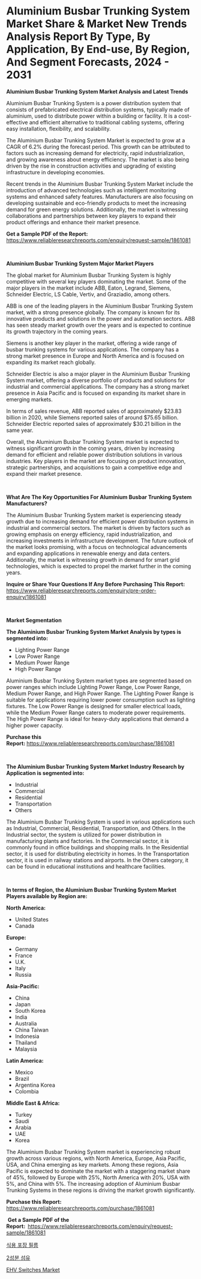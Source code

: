 <p><h1>Aluminium Busbar Trunking System Market Share & Market New Trends Analysis Report By Type, By Application, By End-use, By Region, And Segment Forecasts, 2024 - 2031</h1></p><p><strong>Aluminium Busbar Trunking System Market Analysis and Latest Trends</strong></p>
<p><p>Aluminium Busbar Trunking System is a power distribution system that consists of prefabricated electrical distribution systems, typically made of aluminium, used to distribute power within a building or facility. It is a cost-effective and efficient alternative to traditional cabling systems, offering easy installation, flexibility, and scalability.</p><p>The Aluminium Busbar Trunking System Market is expected to grow at a CAGR of 6.2% during the forecast period. This growth can be attributed to factors such as increasing demand for electricity, rapid industrialization, and growing awareness about energy efficiency. The market is also being driven by the rise in construction activities and upgrading of existing infrastructure in developing economies.</p><p>Recent trends in the Aluminium Busbar Trunking System Market include the introduction of advanced technologies such as intelligent monitoring systems and enhanced safety features. Manufacturers are also focusing on developing sustainable and eco-friendly products to meet the increasing demand for green energy solutions. Additionally, the market is witnessing collaborations and partnerships between key players to expand their product offerings and enhance their market presence.</p></p>
<p><strong>Get a Sample PDF of the Report:&nbsp;</strong> <a href="https://www.reliableresearchreports.com/enquiry/request-sample/1861081">https://www.reliableresearchreports.com/enquiry/request-sample/1861081</a></p>
<p>&nbsp;</p>
<p><strong>Aluminium Busbar Trunking System Major Market Players</strong></p>
<p><p>The global market for Aluminium Busbar Trunking System is highly competitive with several key players dominating the market. Some of the major players in the market include ABB, Eaton, Legrand, Siemens, Schneider Electric, LS Cable, Vertiv, and Graziadio, among others.</p><p>ABB is one of the leading players in the Aluminium Busbar Trunking System market, with a strong presence globally. The company is known for its innovative products and solutions in the power and automation sectors. ABB has seen steady market growth over the years and is expected to continue its growth trajectory in the coming years.</p><p>Siemens is another key player in the market, offering a wide range of busbar trunking systems for various applications. The company has a strong market presence in Europe and North America and is focused on expanding its market reach globally.</p><p>Schneider Electric is also a major player in the Aluminium Busbar Trunking System market, offering a diverse portfolio of products and solutions for industrial and commercial applications. The company has a strong market presence in Asia Pacific and is focused on expanding its market share in emerging markets.</p><p>In terms of sales revenue, ABB reported sales of approximately $23.83 billion in 2020, while Siemens reported sales of around $75.65 billion. Schneider Electric reported sales of approximately $30.21 billion in the same year.</p><p>Overall, the Aluminium Busbar Trunking System market is expected to witness significant growth in the coming years, driven by increasing demand for efficient and reliable power distribution solutions in various industries. Key players in the market are focusing on product innovation, strategic partnerships, and acquisitions to gain a competitive edge and expand their market presence.</p></p>
<p>&nbsp;</p>
<p><strong>What Are The Key Opportunities For Aluminium Busbar Trunking System Manufacturers?</strong></p>
<p><p>The Aluminium Busbar Trunking System market is experiencing steady growth due to increasing demand for efficient power distribution systems in industrial and commercial sectors. The market is driven by factors such as growing emphasis on energy efficiency, rapid industrialization, and increasing investments in infrastructure development. The future outlook of the market looks promising, with a focus on technological advancements and expanding applications in renewable energy and data centers. Additionally, the market is witnessing growth in demand for smart grid technologies, which is expected to propel the market further in the coming years.</p></p>
<p><strong>Inquire or Share Your Questions If Any Before Purchasing This Report:</strong> <a href="https://www.reliableresearchreports.com/enquiry/pre-order-enquiry/1861081">https://www.reliableresearchreports.com/enquiry/pre-order-enquiry/1861081</a></p>
<p>&nbsp;</p>
<p><strong>Market Segmentation</strong></p>
<p><strong>The Aluminium Busbar Trunking System Market Analysis by types is segmented into:</strong></p>
<p><ul><li>Lighting Power Range</li><li>Low Power Range</li><li>Medium Power Range</li><li>High Power Range</li></ul></p>
<p><p>Aluminium Busbar Trunking System market types are segmented based on power ranges which include Lighting Power Range, Low Power Range, Medium Power Range, and High Power Range. The Lighting Power Range is suitable for applications requiring lower power consumption such as lighting fixtures. The Low Power Range is designed for smaller electrical loads, while the Medium Power Range caters to moderate power requirements. The High Power Range is ideal for heavy-duty applications that demand a higher power capacity.</p></p>
<p><strong>Purchase this Report:&nbsp;</strong><a href="https://www.reliableresearchreports.com/purchase/1861081">https://www.reliableresearchreports.com/purchase/1861081</a></p>
<p>&nbsp;</p>
<p><strong>The Aluminium Busbar Trunking System Market Industry Research by Application is segmented into:</strong></p>
<p><ul><li>Industrial</li><li>Commercial</li><li>Residential</li><li>Transportation</li><li>Others</li></ul></p>
<p><p>The Aluminium Busbar Trunking System is used in various applications such as Industrial, Commercial, Residential, Transportation, and Others. In the Industrial sector, the system is utilized for power distribution in manufacturing plants and factories. In the Commercial sector, it is commonly found in office buildings and shopping malls. In the Residential sector, it is used for distributing electricity in homes. In the Transportation sector, it is used in railway stations and airports. In the Others category, it can be found in educational institutions and healthcare facilities.</p></p>
<p>&nbsp;</p>
<p><strong>In terms of Region, the Aluminium Busbar Trunking System Market Players available by Region are:</strong></p>
<p>
    <p> <strong> North America: </strong>
        <ul>
            <li>United States</li>
            <li>Canada</li>
        </ul>
        </p> 
    <p> <strong> Europe: </strong>
        <ul>
            <li>Germany</li>
            <li>France</li>
            <li>U.K.</li>
            <li>Italy</li>
            <li>Russia</li>
        </ul>
        </p> 
    <p> <strong> Asia-Pacific: </strong>
        <ul>
            <li>China</li>
            <li>Japan</li>
            <li>South Korea</li>
            <li>India</li>
            <li>Australia</li>
            <li>China Taiwan</li>
            <li>Indonesia</li>
            <li>Thailand</li>
            <li>Malaysia</li>
        </ul>
        </p> 
    <p> <strong> Latin America: </strong>
        <ul>
            <li>Mexico</li>
            <li>Brazil</li>
            <li>Argentina Korea</li>
            <li>Colombia</li>
        </ul>
        </p> 
    <p> <strong> Middle East & Africa: </strong>
        <ul>
            <li>Turkey</li>
            <li>Saudi</li>
            <li>Arabia</li>
            <li>UAE</li>
            <li>Korea</li>
        </ul>
    </p>
    </p>
<p><p>The Aluminium Busbar Trunking System market is experiencing robust growth across various regions, with North America, Europe, Asia Pacific, USA, and China emerging as key markets. Among these regions, Asia Pacific is expected to dominate the market with a staggering market share of 45%, followed by Europe with 25%, North America with 20%, USA with 5%, and China with 5%. The increasing adoption of Aluminium Busbar Trunking Systems in these regions is driving the market growth significantly.</p></p>
<p><strong>Purchase this Report: </strong><a href="https://www.reliableresearchreports.com/purchase/1861081">https://www.reliableresearchreports.com/purchase/1861081</a></p>
<p>&nbsp;<strong>Get a Sample PDF of the Report:&nbsp;&nbsp;</strong><a href="https://www.reliableresearchreports.com/enquiry/request-sample/1861081">https://www.reliableresearchreports.com/enquiry/request-sample/1861081</a></p>
<p><strong></strong></p>
<p><p><a href="https://medium.com/@bubblebutt879567/%EC%8B%9D%EC%9A%A9-%ED%8F%AC%EC%9E%A5-%ED%95%84%EB%A6%84-%EC%8B%9C%EC%9E%A5%EC%9D%80-%EC%8B%9C%EC%9E%A5-%EC%A0%90%EC%9C%A0%EC%9C%A8-%EA%B7%9C%EB%AA%A8-%EB%B0%8F-2031%EB%85%84%EA%B9%8C%EC%A7%80-%EC%98%88%EC%83%81%EB%90%9C-%EC%98%88%EC%B8%A1%EC%97%90-%EC%B4%88%EC%A0%90%EC%9D%84-%EB%A7%9E%EC%B6%A5%EB%8B%88%EB%8B%A4-de5a24b67702">식용 포장 필름</a></p><p><a href="https://github.com/lzuwsfreyoq70/Market-Research-Report-List-1/blob/main/578503215801.md">2성분 섬유</a></p><p><a href="https://github.com/santosh758595/Market-Research-Report-List-4/blob/main/ehv-switches-market.md">EHV Switches Market</a></p></p>
